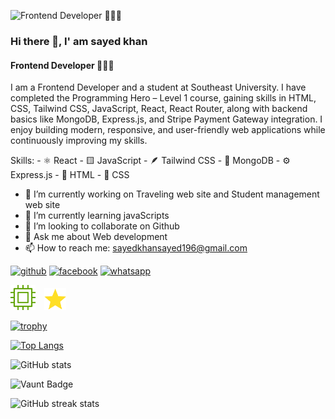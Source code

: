 ![Frontend Developer 🧑🏻‍💻](https://i.ibb.co.com/M5R1rnzg/Law-Firm-Linked-In-page-Cover-Template-with-skyscrapers-and-place-for-text.jpg)
### Hi there 👋, I' am sayed khan
#### Frontend Developer 🧑🏻‍💻


I am a Frontend Developer and a student at Southeast University. I have completed the Programming Hero – Level 1 course, gaining skills in HTML, CSS, Tailwind CSS, JavaScript, React, React Router, along with backend basics like MongoDB, Express.js, and Stripe Payment Gateway integration. I enjoy building modern, responsive, and user-friendly web applications while continuously improving my skills.

Skills: - ⚛️ React - 🟨 JavaScript - 🪶 Tailwind CSS - 🍃 MongoDB - ⚙️ Express.js - 📄 HTML - 🎨 CSS

- 🔭 I’m currently working on Traveling web site and Student management web site 
- 🌱 I’m currently learning javaScripts 
- 👯 I’m looking to collaborate on Github 
- 💬 Ask me about Web development 
- 📫 How to reach me: sayedkhansayed196@gmail.com 


[<img src='https://cdn.jsdelivr.net/npm/simple-icons@3.0.1/icons/github.svg' alt='github' height='40'>](https://github.com/sayedkhan19)  [<img src='https://cdn.jsdelivr.net/npm/simple-icons@3.0.1/icons/facebook.svg' alt='facebook' height='40'>](https://www.facebook.com/https://www.facebook.com/share/15kLDeXELF/)  [<img src='https://cdn.jsdelivr.net/npm/simple-icons@3.0.1/icons/whatsapp.svg' alt='whatsapp' height='40'>](https://wa.me/01799886487)  

<a href='https://docs.github.com/en/developers'><img src='https://raw.githubusercontent.com/acervenky/animated-github-badges/master/assets/devbadge.gif' width='40' height='40'></a> <a href='https://stars.github.com/'><img src='https://raw.githubusercontent.com/acervenky/animated-github-badges/master/assets/starbadge.gif' width='35' height='35'></a> 

[![trophy](https://github-profile-trophy.vercel.app/?username=sayedkhan19)](https://github.com/ryo-ma/github-profile-trophy)

[![Top Langs](https://github-readme-stats.vercel.app/api/top-langs/?username=sayedkhan19)](https://github.com/anuraghazra/github-readme-stats)

![GitHub stats](https://github-readme-stats.vercel.app/api?username=sayedkhan19&show_icons=true&count_private=true)  

![Vaunt Badge](https://api.vaunt.dev/v1/github/entities/sayedkhan19/contributions?format=svg&private=true)  

![GitHub streak stats](https://streak-stats.demolab.com/?user=sayedkhan19)  

